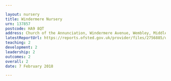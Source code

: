 ```yaml
---

layout: nursery
title: Windermere Nursery
urn: 137857
postcode: HA9 8QT
address: Church of the Annunciation, Windermere Avenue, Wembley, Middlesex, HA9 8QT
latestReportUrl: https://reports.ofsted.gov.uk/provider/files/2756885/urn/137857.pdf
teaching: 2
development: 2
leadership: 2
outcomes: 2
overall: 2
date: 7 February 2018

---
```

